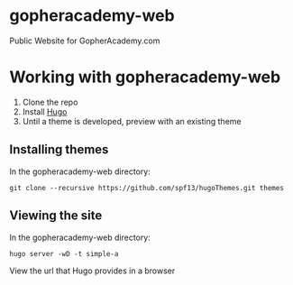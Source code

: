 gopheracademy-web
=================

Public Website for GopherAcademy.com

# Working with gopheracademy-web

1. Clone the repo
2. Install [Hugo](http://hugo.spf13.com)
3. Until a theme is developed, preview with an existing theme

## Installing themes

In the gopheracademy-web directory:

    git clone --recursive https://github.com/spf13/hugoThemes.git themes

## Viewing the site

In the gopheracademy-web directory:

    hugo server -wD -t simple-a


View the url that Hugo provides in a browser



